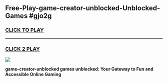 
## Free-Play-game-creator-unblocked-Unblocked-Games #gjo2g
<h3>
<a href="https://news.freeplayer.one?title=game-creator-unblocked&ref=8M">CLICK TO PLAY</a></h3>
<hr>

<h3>
<a href="https://news.freeplayer.one?title=game-creator-unblocked&ref=8M">CLICK 2 PLAY</a>
  
</h3>

<a href="https://news.freeplayer.one?title=game-creator-unblocked&ref=8M"><img src="https://clearcache.store/games.png"></a>


**game-creator-unblocked games unblocked: Your Gateway to Fun and Accessible Online Gaming**
